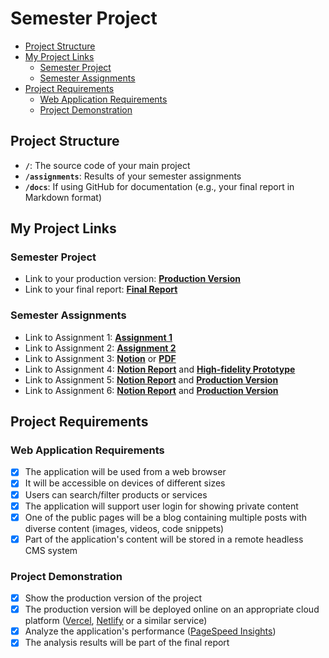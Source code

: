# Semester Project <!-- omit in toc -->

- [Project Structure](#project-structure)
- [My Project Links](#my-project-links)
  - [Semester Project](#semester-project)
  - [Semester Assignments](#semester-assignments)
- [Project Requirements](#project-requirements)
  - [Web Application Requirements](#web-application-requirements)
  - [Project Demonstration](#project-demonstration)

## Project Structure

- **`/`**: The source code of your main project
- **`/assignments`**: Results of your semester assignments
- **`/docs`**: If using GitHub for documentation (e.g., your final report in Markdown format)

## My Project Links

### Semester Project

- Link to your production version: [**Production Version**](https://hcl-2024-2025.vercel.app) <!-- Replace with actual URL -->
- Link to your final report: [**Final Report**]((https://github.com/mjuric05/HCL-2024-2025/blob/main/assignments/Final%20Report/Final%20Report.pdf)) <!-- Replace with actual URL -->
<!-- Add more as necessary -->

### Semester Assignments

- Link to Assignment 1: [**Assignment 1**](https://github.com/mjuric05/HCL-2024-2025/tree/main/assignments/Figma%20essentials) <!-- Replace with actual URL -->
- Link to Assignment 2: [**Assignment 2**](https://github.com/mjuric05/HCL-2024-2025/tree/main/assignments/User%20personas%20and%20information%20architecture) <!-- Replace with actual URL -->
- Link to Assignment 3: [**Notion**](https://wary-bay-791.notion.site/Next-js-Deploying-Application-13c708c272668021a256e1cfb383ff52?pvs=4) or [**PDF**](https://github.com/mjuric05/HCL-2024-2025/tree/main/assignments/Next.js%20-%20Deploying%20Application) 
- Link to Assignment 4: [**Notion Report**](https://wary-bay-791.notion.site/Low-High-fidelity-prototype-154708c27266807d94bbc9300a6d8e78?pvs=73) and [**High-fidelity Prototype**](https://github.com/mjuric05/HCL-2024-2025/blob/main/assignments/Low-High%20Fidelity%20Prototype/High-fidelity%20Prototype.pdf)
- Link to Assignment 5: [**Notion Report**](https://wary-bay-791.notion.site/Next-js-Dynamic-routes-data-fetching-15f708c2726680f9a808d43e69dcfbcc) and [**Production Version**](https://hcl-2024-2025.vercel.app/)
- Link to Assignment 6: [**Notion Report**](https://wary-bay-791.notion.site/Full-Responsive-Page-Coding-17b708c2726680b986eaecd1fcf08691?pvs=4) and [**Production Version**](https://hcl-2024-2025.vercel.app/)
## Project Requirements

### Web Application Requirements

- [X] The application will be used from a web browser
- [X] It will be accessible on devices of different sizes
- [X] Users can search/filter products or services
- [X] The application will support user login for showing private content
- [X] One of the public pages will be a blog containing multiple posts with diverse content (images, videos, code snippets)
- [X] Part of the application's content will be stored in a remote headless CMS system

### Project Demonstration

- [X] Show the production version of the project
- [X] The production version will be deployed online on an appropriate cloud platform ([Vercel](https://vercel.com), [Netlify](https://www.netlify.com/) or a similar service)
- [X] Analyze the application's performance ([PageSpeed Insights](https://pagespeed.web.dev/))
- [X] The analysis results will be part of the final report
